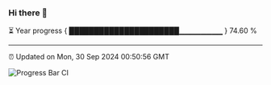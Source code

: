 ### Hi there 👋

⏳ Year progress { ██████████████████████▁▁▁▁▁▁▁▁ } 74.60 %

---

⏰ Updated on Mon, 30 Sep 2024 00:50:56 GMT

![Progress Bar CI](https://github.com/Shyam-Makwana/GitHub-Actions-Demo/workflows/Progress%20Bar%20CI/badge.svg)
